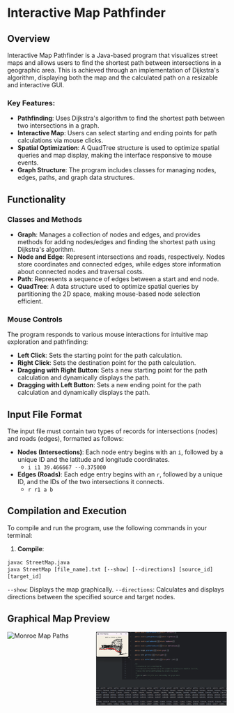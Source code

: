 # Interactive Map Pathfinder

## Overview
Interactive Map Pathfinder is a Java-based program that visualizes street maps and allows users to find the shortest path between intersections in a geographic area. This is achieved through an implementation of Dijkstra's algorithm, displaying both the map and the calculated path on a resizable and interactive GUI. 

### Key Features:
- **Pathfinding**: Uses Dijkstra's algorithm to find the shortest path between two intersections in a graph.
- **Interactive Map**: Users can select starting and ending points for path calculations via mouse clicks.
- **Spatial Optimization**: A QuadTree structure is used to optimize spatial queries and map display, making the interface responsive to mouse events.
- **Graph Structure**: The program includes classes for managing nodes, edges, paths, and graph data structures.

## Functionality

### Classes and Methods
- **Graph**: Manages a collection of nodes and edges, and provides methods for adding nodes/edges and finding the shortest path using Dijkstra's algorithm.
- **Node and Edge**: Represent intersections and roads, respectively. Nodes store coordinates and connected edges, while edges store information about connected nodes and traversal costs.
- **Path**: Represents a sequence of edges between a start and end node.
- **QuadTree**: A data structure used to optimize spatial queries by partitioning the 2D space, making mouse-based node selection efficient.

### Mouse Controls
The program responds to various mouse interactions for intuitive map exploration and pathfinding:

- **Left Click**: Sets the starting point for the path calculation.
- **Right Click**: Sets the destination point for the path calculation.
- **Dragging with Right Button**: Sets a new starting point for the path calculation and dynamically displays the path.
- **Dragging with Left Button**: Sets a new ending point for the path calculation and dynamically displays the path.

## Input File Format
The input file must contain two types of records for intersections (nodes) and roads (edges), formatted as follows:

- **Nodes (Intersections)**: Each node entry begins with an `i`, followed by a unique ID and the latitude and longitude coordinates.
  - `i i1 39.466667 --0.375000`
- **Edges (Roads)**: Each edge entry begins with an `r`, followed by a unique ID, and the IDs of the two intersections it connects.
  - `r r1 a b`


## Compilation and Execution

To compile and run the program, use the following commands in your terminal:

1. **Compile**:
 ```shell
 javac StreetMap.java
 java StreetMap [file_name].txt [--show] [--directions] [source_id] [target_id]
 ```
`--show`: Displays the map graphically.
`--directions`: Calculates and displays directions between the specified source and target nodes.

## Graphical Map Preview
<div style="display: flex; justify-content: center; gap: 20px;">
  <img src="gifs/Monroe.gif" alt="Monroe Map Paths" width="300">
  <img src="gifs/NYSizing.gif" alt="NY Map Resizing" width="300">
</div>

